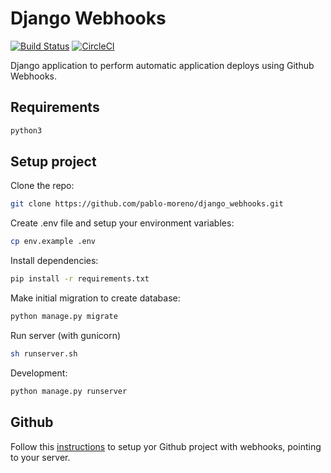 # Django Webhooks

[![Build Status](https://travis-ci.com/pablo-moreno/django_webhooks.svg?branch=master)](https://travis-ci.com/pablo-moreno/django_webhooks)
[![CircleCI](https://circleci.com/gh/pablo-moreno/django_webhooks.svg?style=svg)](https://circleci.com/gh/pablo-moreno/django_webhooks)


Django application to perform automatic application deploys using Github Webhooks.

## Requirements

```bash
python3
```

## Setup project

Clone the repo:
```bash
git clone https://github.com/pablo-moreno/django_webhooks.git
```

Create .env file and setup your environment variables:
```bash
cp env.example .env
```

Install dependencies:
```bash
pip install -r requirements.txt
```

Make initial migration to create database:
```bash
python manage.py migrate
```

Run server (with gunicorn)
```bash
sh runserver.sh
```

Development:
```bash
python manage.py runserver
```

## Github

Follow this [instructions](https://developer.github.com/webhooks/creating/) to setup yor Github project with webhooks, pointing to your server.
